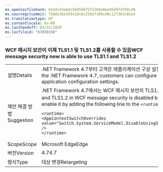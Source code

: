 ```yaml
---
ms.openlocfilehash: 0a3dc43ebdc58d54675f2264a8ee56d9f4358cd8
ms.sourcegitcommit: 7588136e355e10cbc2582f389c90c127363c02a5
ms.translationtype: HT
ms.contentlocale: ko-KR
ms.lasthandoff: 03/15/2020
ms.locfileid: "67859190"
---
```

### <a name="wcf-message-security-now-is-able-to-use-tls11-and-tls12"></a><span data-ttu-id="2ea8d-101">WCF 메시지 보안이 이제 TLS1.1 및 TLS1.2를 사용할 수 있음</span><span class="sxs-lookup"><span data-stu-id="2ea8d-101">WCF message security now is able to use TLS1.1 and TLS1.2</span></span>

|   |   |
|---|---|
|<span data-ttu-id="2ea8d-102">설명</span><span class="sxs-lookup"><span data-stu-id="2ea8d-102">Details</span></span>|<span data-ttu-id="2ea8d-103">.NET Framework 4.7부터 고객은 애플리케이션 구성 설정을 통해 SSL3.0 및 TLS1.0 외에도 WCF 메시지 보안에 TLS1.1 또는 TLS1.2를 구성할 수 있습니다.</span><span class="sxs-lookup"><span data-stu-id="2ea8d-103">Starting in the .NET Framework 4.7, customers can configure either TLS1.1 or TLS1.2 in WCF message security in addition to SSL3.0 and TLS1.0 through application configuration settings.</span></span>|
|<span data-ttu-id="2ea8d-104">제안 해결 방법</span><span class="sxs-lookup"><span data-stu-id="2ea8d-104">Suggestion</span></span>|<span data-ttu-id="2ea8d-105">.NET Framework 4.7에서는 WCF 메시지 보안의 TLS1.1 및 TLS1.2에 대한 지원은 기본적으로 사용할 수 없습니다.</span><span class="sxs-lookup"><span data-stu-id="2ea8d-105">In the .NET Framework 4.7, support for TLS1.1 and TLS1.2 in WCF message security is disabled by default.</span></span> <span data-ttu-id="2ea8d-106">app.config 또는 web.config 파일의 <code>&lt;runtime&gt;</code> 섹션에 다음 행을 추가하여 사용할 수 있습니다.</span><span class="sxs-lookup"><span data-stu-id="2ea8d-106">You can enable it by adding the following line to the <code>&lt;runtime&gt;</code> section of the app.config or web.config file:</span></span><pre><code class="lang-xml">&lt;runtime&gt;&#13;&#10;&lt;AppContextSwitchOverrides value=&quot;Switch.System.ServiceModel.DisableUsingServicePointManagerSecurityProtocols=false;Switch.System.Net.DontEnableSchUseStrongCrypto=false&quot; /&gt;&#13;&#10;&lt;/runtime&gt;&#13;&#10;</code></pre>|
|<span data-ttu-id="2ea8d-107">Scope</span><span class="sxs-lookup"><span data-stu-id="2ea8d-107">Scope</span></span>|<span data-ttu-id="2ea8d-108">Microsoft Edge</span><span class="sxs-lookup"><span data-stu-id="2ea8d-108">Edge</span></span>|
|<span data-ttu-id="2ea8d-109">버전</span><span class="sxs-lookup"><span data-stu-id="2ea8d-109">Version</span></span>|<span data-ttu-id="2ea8d-110">4.7</span><span class="sxs-lookup"><span data-stu-id="2ea8d-110">4.7</span></span>|
|<span data-ttu-id="2ea8d-111">형식</span><span class="sxs-lookup"><span data-stu-id="2ea8d-111">Type</span></span>|<span data-ttu-id="2ea8d-112">대상 변경</span><span class="sxs-lookup"><span data-stu-id="2ea8d-112">Retargeting</span></span>|
